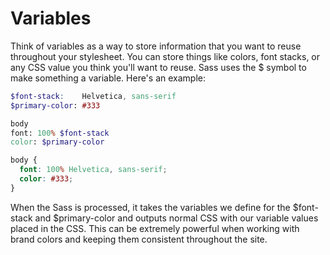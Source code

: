 # Variables

Think of variables as a way to store information that you want to reuse throughout your stylesheet. You can store things like colors, font stacks, or any CSS value you think you'll want to reuse. Sass uses the $ symbol to make something a variable. Here's an example:

  ```SCSS
$font-stack:    Helvetica, sans-serif
$primary-color: #333

body
  font: 100% $font-stack
  color: $primary-color
```


```CSS
body {
  font: 100% Helvetica, sans-serif;
  color: #333;
}
```

When the Sass is processed, it takes the variables we define for the $font-stack and $primary-color and outputs normal CSS with our variable values placed in the CSS. This can be extremely powerful when working with brand colors and keeping them consistent throughout the site.